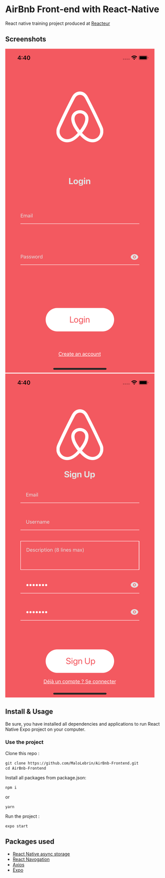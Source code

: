 # AirBnb Front-end with React-Native

React native training project produced at [Reacteur](https://www.lereacteur.io/)

## Screenshots 

![login](https://github.com/MaloLebrin/AirBnb-Frontend/blob/main/screenshots/login.png) ![Signup](https://github.com/MaloLebrin/AirBnb-Frontend/blob/main/screenshots/signup.png)

## Install & Usage 

Be sure, you have installed all dependencies and applications to run React Native Expo project on your computer.

### Use the project

Clone this repo : 
```
git clone https://github.com/MaloLebrin/AirBnb-Frontend.git
cd AirBnb-Frontend
```
Install all packages from package.json:

```
npm i
```
or 
```
yarn
```

Run the project :
```
expo start
```
## Packages used
* [React Native async storage](https://reactnative.dev/docs/asyncstorage)
* [React Navogation](https://reactnavigation.org/)
* [Axios](https://www.axios.com/)
* [Expo](https://docs.expo.io/)
